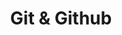 ---
layout: default
title: Git & Github
nav_order: 5
has_children: true
permalink: docs/git-github
---